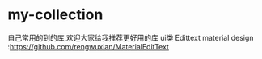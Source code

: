 # my-collection
自己常用的到的库,欢迎大家给我推荐更好用的库
ui类
Edittext material design  :https://github.com/rengwuxian/MaterialEditText
